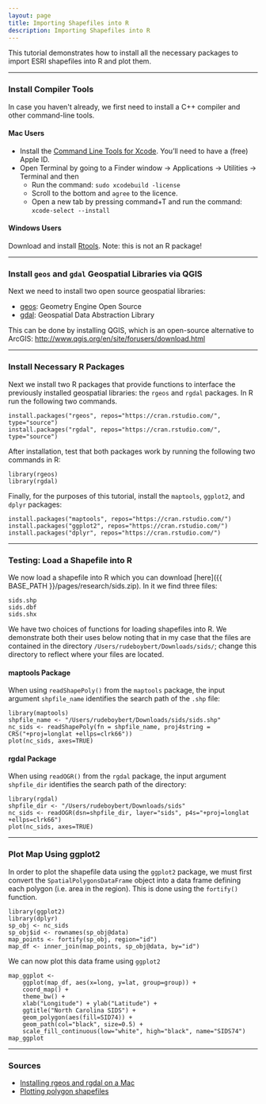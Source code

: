 ```yaml
---
layout: page
title: Importing Shapefiles into R
description: Importing Shapefiles into R
---
```


This tutorial demonstrates how to install all the necessary packages to import ESRI shapefiles into R and plot them. 



* * *



### Install Compiler Tools

In case you haven't already, we first need to install a C++ compiler and other command-line tools.  

#### Mac Users

<!--either [Xcode](https://developer.apple.com/xcode/download/) or-->
* Install the [Command Line Tools for Xcode](https://developer.apple.com/downloads/). You’ll need to
have a (free) Apple ID.
* Open Terminal by going to a Finder window -> Applications -> Utilities ->
Terminal and then
    + Run the command: `sudo xcodebuild -license`
    + Scroll to the bottom and `agree` to the licence.
    + Open a new tab by pressing command+T and run the command: `xcode-select --install`


#### Windows Users

Download and install [Rtools](https://cran.r-project.org/bin/windows/Rtools/). Note: this is not an R package!



* * *



### Install `geos` and `gdal` Geospatial Libraries via QGIS

Next we need to install two open source geospatial libraries: 

* [geos](http://trac.osgeo.org/geos/): Geometry Engine Open Source 
* [gdal](http://www.gdal.org/): Geospatial Data Abstraction Library

<!--
#### Mac Users

* In your Mac menu bar go to System Preferences... -> Security & Privacy -> General Tab ->
unlock the lock on the bottom left of panel -> select "Allow apps downloaded
from": Anywhere -> relock the lock
* Install Macports as described in the [Quickstart](http://www.macports.org/install.php)
instructions.  Note
    + You have already completed steps 1 and 2.
    + To know what version of OS X you have click on the Apple icon on the top
    left of the menu bar -> About This Mac
* Install the [`gdal`](http://www.gdal.org/) and [`geos`](http://trac.osgeo.org/geos/) 
geospatial libraries.  In Terminal
    + Open a new tab and run the command: `sudo port install gdal`
    + Open a new tab and run the command: `sudo port install geos`

#### Windows Users

Follow the instructions in [Quick Start for OSGeo4W Users](http://trac.osgeo.org/osgeo4w/#QuickStartforOSGeo4WUsers)
-->

This can be done by installing QGIS, which is an open-source alternative to ArcGIS: <http://www.qgis.org/en/site/forusers/download.html>


* * *



### Install Necessary R Packages

Next we install two R packages that provide functions to interface the previously installed geospatial libraries:
the `rgeos` and `rgdal` packages.  In R run the following two commands.

~~~
install.packages("rgeos", repos="https://cran.rstudio.com/", type="source")
install.packages("rgdal", repos="https://cran.rstudio.com/", type="source")
~~~

After installation, test that both packages work by running the following two commands in R:

~~~
library(rgeos)
library(rgdal)
~~~

Finally, for the purposes of this tutorial, install the `maptools`, `ggplot2`, and `dplyr` packages:

~~~
install.packages("maptools", repos="https://cran.rstudio.com/")
install.packages("ggplot2", repos="https://cran.rstudio.com/")
install.packages("dplyr", repos="https://cran.rstudio.com/")
~~~



* * *



### Testing: Load a Shapefile into R

We now load a shapefile into R which you can download [here]({{ BASE_PATH }}/pages/research/sids.zip).  In it we find three files:

    sids.shp
    sids.dbf
    sids.shx

We have two choices of functions for loading shapefiles into R.  We demonstrate
both their uses below noting that in my case that the files are contained in the
directory `/Users/rudeboybert/Downloads/sids/`; change this directory to reflect
where your files are located.


#### maptools Package

When using `readShapePoly()` from the `maptools` package, the input argument `shpfile_name` identifies the search path of the `.shp` file:

~~~
library(maptools)
shpfile_name <- "/Users/rudeboybert/Downloads/sids/sids.shp"
nc_sids <- readShapePoly(fn = shpfile_name, proj4string = CRS("+proj=longlat +ellps=clrk66"))
plot(nc_sids, axes=TRUE)
~~~


#### rgdal Package

When using `readOGR()` from the `rgdal` package, the input argument `shpfile_dir` identifies the search path of the directory:

~~~
library(rgdal)
shpfile_dir <- "/Users/rudeboybert/Downloads/sids"
nc_sids <- readOGR(dsn=shpfile_dir, layer="sids", p4s="+proj=longlat +ellps=clrk66")
plot(nc_sids, axes=TRUE)
~~~



* * *



### Plot Map Using ggplot2

In order to plot the shapefile data using the `ggplot2` package, we must first convert the `SpatialPolygonsDataFrame` object into a data frame
defining each polygon (i.e. area in the region).  This is done using the `fortify()` function.

~~~
library(ggplot2)
library(dplyr)
sp_obj <- nc_sids
sp_obj$id <- rownames(sp_obj@data)
map_points <- fortify(sp_obj, region="id")
map_df <- inner_join(map_points, sp_obj@data, by="id")
~~~

We can now plot this data frame using `ggplot2`

~~~
map_ggplot <- 
    ggplot(map_df, aes(x=long, y=lat, group=group)) +
    coord_map() +
    theme_bw() +
    xlab("Longitude") + ylab("Latitude") + 
    ggtitle("North Carolina SIDS") + 
    geom_polygon(aes(fill=SID74)) + 
    geom_path(col="black", size=0.5) + 
    scale_fill_continuous(low="white", high="black", name="SIDS74")
map_ggplot
~~~



* * *



### Sources

* [Installing rgeos and rgdal on a Mac](http://tlocoh.r-forge.r-project.org/mac_rgeos_rgdal.html)
* [Plotting polygon shapefiles](https://github.com/hadley/ggplot2/wiki/plotting-polygon-shapefiles)

